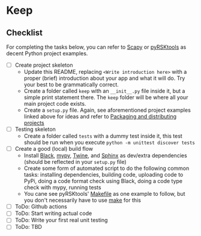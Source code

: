 # Keep

<Write introduction here>

## Checklist

For completing the tasks below, you can refer to [Scapy](https://github.com/secdev/scapy) or [pyRSKtools](https://github.com/yusefkarim/RBR-pyRSKtools) as decent Python project examples.

- [ ] Create project skeleton
  - Update this README, replacing `<Write introduction here>` with a proper (brief) introduction about your app and what it will do. Try your best to be grammatically correct.
  - Create a folder called `keep` with an `__init__.py` file inside it, but a simple print statement there. The `keep` folder will be where all your main project code exists.
  - Create a `setup.py` file. Again, see aforementioned project examples linked above for ideas and refer to [Packaging and distributing projects](https://packaging.python.org/en/latest/guides/distributing-packages-using-setuptools/)
- [ ] Testing skeleton
  - Create a folder called `tests` with a dummy test inside it, this test should be run when you execute `python -m unittest discover tests`
- [ ] Create a good (local) build flow
  - Install [Black](https://black.readthedocs.io/en/stable/), [mypy](https://www.mypy-lang.org/), [Twine](https://twine.readthedocs.io/en/stable/index.html), and [Sphinx](https://www.sphinx-doc.org/en/master/) as dev/extra dependencies (should be reflected in your `setup.py` file)
  - Create some form of automated script to do the following common tasks: installing dependencies, building code, uploading code to PyPi, doing a code format check using Black, doing a code type check with mypy, running tests
  - You cane see pyRSKtools' [Makefile](https://github.com/yusefkarim/RBR-pyRSKtools/blob/master/Makefile) as one example to follow, but you don't necessarily have to use [make](https://www.gnu.org/software/make/) for this
- [ ] ToDo: Github actions
- [ ] ToDo: Start writing actual code
- [ ] ToDo: Write your first real unit testing
- [ ] ToDo: TBD
